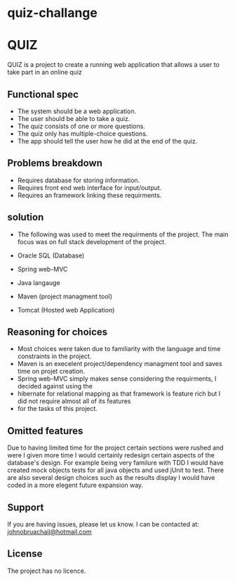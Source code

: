 # quiz-challange

QUIZ
========

QUIZ is a project to create a running web application that allows a user to take part in an online quiz



Functional spec
--------
- The system should be a web application.
- The user should be able to take a quiz.
- The quiz consists of one or more questions.
- The quiz only has multiple-choice questions.
- The app should tell the user how he did at the end of the quiz.


Problems breakdown
--------

- Requires database for storing information.
- Requires front end web interface for input/output.
- Requires an framework linking these requirments.

solution
--------
- The following was used to meet the requirments of the project. The main focus was on full stack development of the project. 

- Oracle SQL (Database)
- Spring web-MVC
- Java langauge
- Maven (project managment tool)
- Tomcat (Hosted web Application)

Reasoning for choices
--------

- Most choices were taken due to familiarity with the language and time constraints in the project.
- Maven is an execelent project/dependency managment tool and saves time on projet creation.
- Spring web-MVC simply makes sense considering the requirments, I decided against using the
- hibernate for relational mapping as that framework is feature rich but I did not require almost all of its features 
- for the tasks of this project.



Omitted features
--------

Due to having limited time for the project certain sections were rushed and were I given more time I would certainly redesign certain aspects of the database's design.
For example being very familure with TDD I would have created mock objects tests for all java objects and used jUnit to test.
There are also several design choices such as the results display I would have coded in a more elegent future expansion way.


Support
-------

If you are having issues, please let us know.
I can be contacted at: johnobruachail@hotmail.com

License
-------

The project has no licence.
